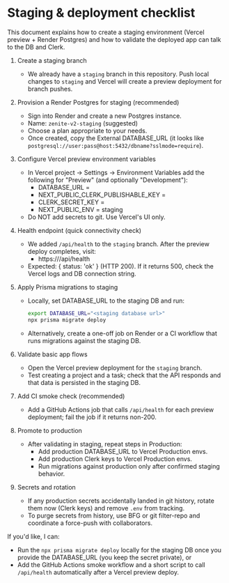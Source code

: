 Staging & deployment checklist
=============================

This document explains how to create a staging environment (Vercel preview + Render Postgres) and how to validate the deployed app can talk to the DB and Clerk.

1) Create a staging branch
   - We already have a `staging` branch in this repository. Push local changes to `staging` and Vercel will create a preview deployment for branch pushes.

2) Provision a Render Postgres for staging (recommended)
   - Sign into Render and create a new Postgres instance.
   - Name: `zenite-v2-staging` (suggested)
   - Choose a plan appropriate to your needs.
   - Once created, copy the External DATABASE_URL (it looks like `postgresql://user:pass@host:5432/dbname?sslmode=require`).

3) Configure Vercel preview environment variables
   - In Vercel project → Settings → Environment Variables add the following for "Preview" (and optionally "Development"):
     - DATABASE_URL = <staging DATABASE_URL>
     - NEXT_PUBLIC_CLERK_PUBLISHABLE_KEY = <staging publishable key>
     - CLERK_SECRET_KEY = <staging secret key>
     - NEXT_PUBLIC_ENV = staging
   - Do NOT add secrets to git. Use Vercel's UI only.

4) Health endpoint (quick connectivity check)
   - We added `/api/health` to the `staging` branch. After the preview deploy completes, visit:
     - https://<your-vercel-preview-url>/api/health
   - Expected: { status: 'ok' } (HTTP 200). If it returns 500, check the Vercel logs and DB connection string.

5) Apply Prisma migrations to staging
   - Locally, set DATABASE_URL to the staging DB and run:
     ```bash
     export DATABASE_URL="<staging database url>"
     npx prisma migrate deploy
     ```
   - Alternatively, create a one-off job on Render or a CI workflow that runs migrations against the staging DB.

6) Validate basic app flows
   - Open the Vercel preview deployment for the `staging` branch.
   - Test creating a project and a task; check that the API responds and that data is persisted in the staging DB.

7) Add CI smoke check (recommended)
   - Add a GitHub Actions job that calls `/api/health` for each preview deployment; fail the job if it returns non-200.

8) Promote to production
   - After validating in staging, repeat steps in Production:
     - Add production DATABASE_URL to Vercel Production envs.
     - Add production Clerk keys to Vercel Production envs.
     - Run migrations against production only after confirmed staging behavior.

9) Secrets and rotation
   - If any production secrets accidentally landed in git history, rotate them now (Clerk keys) and remove `.env` from tracking.
   - To purge secrets from history, use BFG or git filter-repo and coordinate a force-push with collaborators.

If you'd like, I can:
 - Run the `npx prisma migrate deploy` locally for the staging DB once you provide the DATABASE_URL (you keep the secret private), or
 - Add the GitHub Actions smoke workflow and a short script to call `/api/health` automatically after a Vercel preview deploy.
